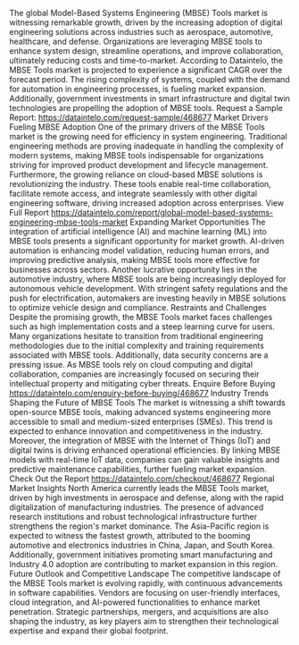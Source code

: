 The global Model-Based Systems Engineering (MBSE) Tools market is witnessing remarkable growth, driven by the increasing adoption of digital engineering solutions across industries such as aerospace, automotive, healthcare, and defense. Organizations are leveraging MBSE tools to enhance system design, streamline operations, and improve collaboration, ultimately reducing costs and time-to-market.
According to Dataintelo, the MBSE Tools market is projected to experience a significant CAGR over the forecast period. The rising complexity of systems, coupled with the demand for automation in engineering processes, is fueling market expansion. Additionally, government investments in smart infrastructure and digital twin technologies are propelling the adoption of MBSE tools.
Request a Sample Report: https://dataintelo.com/request-sample/468677 
Market Drivers Fueling MBSE Adoption
One of the primary drivers of the MBSE Tools market is the growing need for efficiency in system engineering. Traditional engineering methods are proving inadequate in handling the complexity of modern systems, making MBSE tools indispensable for organizations striving for improved product development and lifecycle management.
Furthermore, the growing reliance on cloud-based MBSE solutions is revolutionizing the industry. These tools enable real-time collaboration, facilitate remote access, and integrate seamlessly with other digital engineering software, driving increased adoption across enterprises.
View Full Report https://dataintelo.com/report/global-model-based-systems-engineering-mbse-tools-market 
Expanding Market Opportunities
The integration of artificial intelligence (AI) and machine learning (ML) into MBSE tools presents a significant opportunity for market growth. AI-driven automation is enhancing model validation, reducing human errors, and improving predictive analysis, making MBSE tools more effective for businesses across sectors.
Another lucrative opportunity lies in the automotive industry, where MBSE tools are being increasingly deployed for autonomous vehicle development. With stringent safety regulations and the push for electrification, automakers are investing heavily in MBSE solutions to optimize vehicle design and compliance.
Restraints and Challenges
Despite the promising growth, the MBSE Tools market faces challenges such as high implementation costs and a steep learning curve for users. Many organizations hesitate to transition from traditional engineering methodologies due to the initial complexity and training requirements associated with MBSE tools.
Additionally, data security concerns are a pressing issue. As MBSE tools rely on cloud computing and digital collaboration, companies are increasingly focused on securing their intellectual property and mitigating cyber threats.
Enquire Before Buying https://dataintelo.com/enquiry-before-buying/468677 
Industry Trends Shaping the Future of MBSE Tools
The market is witnessing a shift towards open-source MBSE tools, making advanced systems engineering more accessible to small and medium-sized enterprises (SMEs). This trend is expected to enhance innovation and competitiveness in the industry.
Moreover, the integration of MBSE with the Internet of Things (IoT) and digital twins is driving enhanced operational efficiencies. By linking MBSE models with real-time IoT data, companies can gain valuable insights and predictive maintenance capabilities, further fueling market expansion.
Check Out the Report https://dataintelo.com/checkout/468677
Regional Market Insights
North America currently leads the MBSE Tools market, driven by high investments in aerospace and defense, along with the rapid digitalization of manufacturing industries. The presence of advanced research institutions and robust technological infrastructure further strengthens the region's market dominance.
The Asia-Pacific region is expected to witness the fastest growth, attributed to the booming automotive and electronics industries in China, Japan, and South Korea. Additionally, government initiatives promoting smart manufacturing and Industry 4.0 adoption are contributing to market expansion in this region.
Future Outlook and Competitive Landscape
The competitive landscape of the MBSE Tools market is evolving rapidly, with continuous advancements in software capabilities. Vendors are focusing on user-friendly interfaces, cloud integration, and AI-powered functionalities to enhance market penetration.
Strategic partnerships, mergers, and acquisitions are also shaping the industry, as key players aim to strengthen their technological expertise and expand their global footprint.
